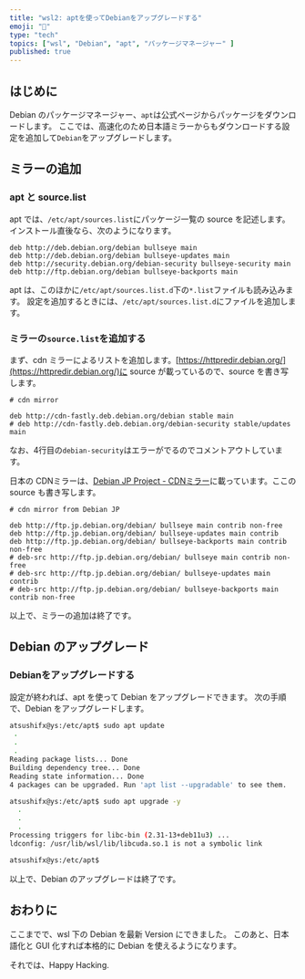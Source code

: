 ```yaml
---
title: "wsl2: aptを使ってDebianをアップグレードする"
emoji: "🐧"
type: "tech"
topics: ["wsl", "Debian", "apt", "パッケージマネージャー" ]
published: true
---
```


## はじめに

Debian のパッケージマネージャー、`apt`は公式ページからパッケージをダウンロードします。
ここでは、高速化のため日本語ミラーからもダウンロードする設定を追加して`Debian`をアップグレードします。

## ミラーの追加

### apt と source.list

apt では、`/etc/apt/sources.list`にパッケージ一覧の source を記述します。
インストール直後なら、次のようになります。

  ``` /etc/apt/sources.list
  deb http://deb.debian.org/debian bullseye main
  deb http://deb.debian.org/debian bullseye-updates main
  deb http://security.debian.org/debian-security bullseye-security main
  deb http://ftp.debian.org/debian bullseye-backports main
  
  ```

apt は、このほかに`/etc/apt/sources.list.d`下の`*.list`ファイルも読み込みます。
設定を追加するときには、`/etc/apt/sources.list.d`にファイルを追加します。

### ミラーの`source.list`を追加する

まず、cdn ミラーによるリストを追加します。[https://httpredir.debian.org/](https://httpredir.debian.org/)に source が載っているので、source を書き写します。

  ``` /etc/apt/sources.list.d/cdn.list]
  # cdn mirror
  
  deb http://cdn-fastly.deb.debian.org/debian stable main
  # deb http://cdn-fastly.deb.debian.org/debian-security stable/updates main  
  ```

なお、4行目の`debian-security`はエラーがでるのでコメントアウトしています。

日本の CDNミラーは、[Debian JP Project - CDNミラー](https://www.debian.or.jp/community/push-mirror.html)に載っています。ここの source も書き写します。

  ```  /etc/apt/sources.list.d/ja-jp.list
  # cdn mirror from Debian JP

  deb http://ftp.jp.debian.org/debian/ bullseye main contrib non-free
  deb http://ftp.jp.debian.org/debian/ bullseye-updates main contrib
  deb http://ftp.jp.debian.org/debian/ bullseye-backports main contrib non-free
  # deb-src http://ftp.jp.debian.org/debian/ bullseye main contrib non-free
  # deb-src http://ftp.jp.debian.org/debian/ bullseye-updates main contrib
  # deb-src http://ftp.jp.debian.org/debian/ bullseye-backports main contrib non-free

  ```

以上で、ミラーの追加は終了です。

## Debian のアップグレード

### Debianをアップグレードする

設定が終われば、apt を使って Debian をアップグレードできます。
次の手順で、Debian をアップグレードします。

  ``` bash
  atsushifx@ys:/etc/apt$ sudo apt update
   .
   .
   .
  Reading package lists... Done
  Building dependency tree... Done
  Reading state information... Done
  4 packages can be upgraded. Run 'apt list --upgradable' to see them.

  atsushifx@ys:/etc/apt$ sudo apt upgrade -y 
    .
    .
    .
  Processing triggers for libc-bin (2.31-13+deb11u3) ...
  ldconfig: /usr/lib/wsl/lib/libcuda.so.1 is not a symbolic link

  atsushifx@ys:/etc/apt$

  ```

  以上で、Debian のアップグレードは終了です。

## おわりに

ここまでで、wsl 下の Debian を最新 Version にできました。
このあと、日本語化と GUI 化すれば本格的に Debian を使えるようになります。

それでは、Happy Hacking.
